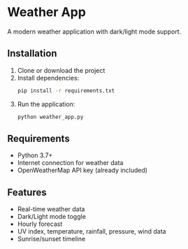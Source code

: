 # Weather App

A modern weather application with dark/light mode support.

## Installation

1. Clone or download the project
2. Install dependencies:
   ```bash
   pip install -r requirements.txt
   ```
3. Run the application:
   ```bash
   python weather_app.py
   ```

## Requirements

- Python 3.7+
- Internet connection for weather data
- OpenWeatherMap API key (already included)

## Features

- Real-time weather data
- Dark/Light mode toggle
- Hourly forecast
- UV index, temperature, rainfall, pressure, wind data
- Sunrise/sunset timeline
